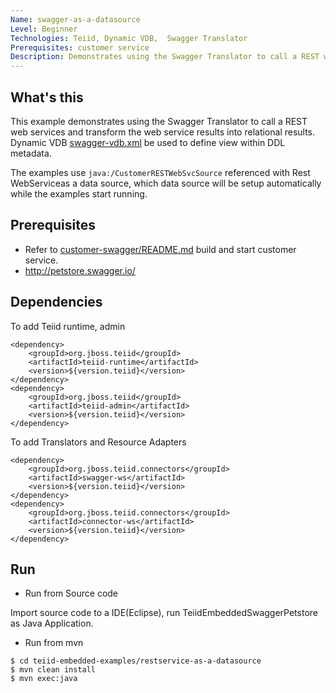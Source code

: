 ```yaml
---
Name: swagger-as-a-datasource 
Level: Beginner
Technologies: Teiid, Dynamic VDB,  Swagger Translator 
Prerequisites: customer service
Description: Demonstrates using the Swagger Translator to call a REST web services and transform the web service results into relational results
---
```


## What's this

This example demonstrates using the Swagger Translator to call a REST web services and transform the web service results into relational results. Dynamic VDB [swagger-vdb.xml](src/main/resources/swagger-vdb.xml) be used to define view within DDL metadata.

The examples use `java:/CustomerRESTWebSvcSource` referenced with Rest WebServiceas a data source, which data source will be setup automatically while the examples start running.

## Prerequisites

* Refer to [customer-swagger/README.md](customer-swagger/README.md) build and start customer service.
* http://petstore.swagger.io/

## Dependencies

To add Teiid runtime, admin

~~~
<dependency>
    <groupId>org.jboss.teiid</groupId>
    <artifactId>teiid-runtime</artifactId>
    <version>${version.teiid}</version>
</dependency>
<dependency>
    <groupId>org.jboss.teiid</groupId>
    <artifactId>teiid-admin</artifactId>
    <version>${version.teiid}</version>
</dependency>
~~~

To add Translators and Resource Adapters

~~~
<dependency>
    <groupId>org.jboss.teiid.connectors</groupId>
    <artifactId>swagger-ws</artifactId>
    <version>${version.teiid}</version>
</dependency>
<dependency>
    <groupId>org.jboss.teiid.connectors</groupId>
    <artifactId>connector-ws</artifactId>
    <version>${version.teiid}</version>
</dependency>
~~~


## Run
* Run from Source code

Import source code to a IDE(Eclipse), run TeiidEmbeddedSwaggerPetstore as Java Application.

* Run from mvn

~~~
$ cd teiid-embedded-examples/restservice-as-a-datasource
$ mvn clean install
$ mvn exec:java
~~~

